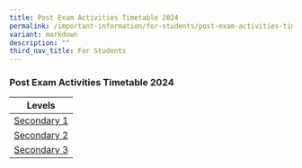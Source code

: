 ```yaml
---
title: Post Exam Activities Timetable 2024
permalink: /important-information/for-students/post-exam-activities-timetable-2024/
variant: markdown
description: ""
third_nav_title: For Students
---
```

### 	Post Exam Activities Timetable 2024

| Levels |
| -------- | 
| [Secondary 1](https://drive.google.com/file/d/1x6Q6FZSIBPaV7c6xfKOiYiojuXxRS7wn/view?usp=sharing)     | 
| [Secondary 2](https://drive.google.com/file/d/163kt6_-84X5Z7TV3HcABsDgs5y1mt8ek/view?usp=sharing)     | 
| [Secondary 3](https://drive.google.com/file/d/1uhSvhho8n9PyLBRlB1qktiq87ZZ275eG/view?usp=sharing)    |